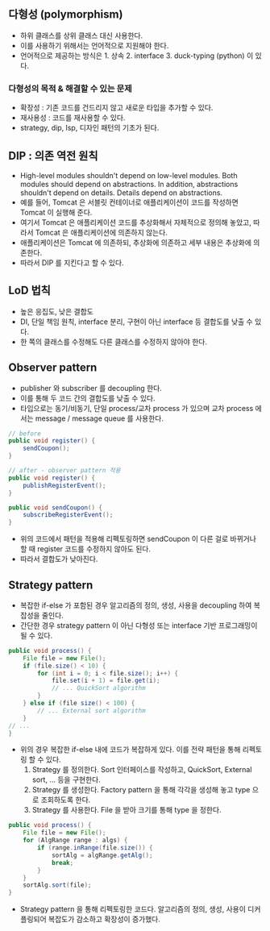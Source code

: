 ## 다형성 (polymorphism)
- 하위 클래스를 상위 클래스 대신 사용한다.
- 이를 사용하기 위해서는 언어적으로 지원해야 한다.
- 언어적으로 제공하는 방식은 1. 상속 2. interface 3. duck-typing (python) 이 있다.
### 다형성의 목적 & 해결할 수 있는 문제
- 확장성 : 기존 코드를 건드리지 않고 새로운 타입을 추가할 수 있다.
- 재사용성 : 코드를 재사용할 수 있다.
- strategy, dip, lsp, 디자인 패턴의 기초가 된다.

## DIP : 의존 역전 원칙
- High-level modules shouldn't depend on low-level modules. Both modules should depend on abstractions. In addition, abstractions shouldn't depend on details. Details depend on abstractions.
- 예를 들어, Tomcat 은 서블릿 컨테이너로 애플리케이션이 코드를 작성하면 Tomcat 이 실행해 준다.
- 여기서 Tomcat 은 애플리케이션 코드를 추상화해서 자체적으로 정의해 놓았고, 따라서 Tomcat 은 애플리케이션에 의존하지 않는다.
- 애플리케이션은 Tomcat 에 의존하되, 추상화에 의존하고 세부 내용은 추상화에 의존한다.
- 따라서 DIP 를 지킨다고 할 수 있다.

## LoD 법칙
- 높은 응집도, 낮은 결합도
- DI, 단일 책임 원칙, interface 분리, 구현이 아닌 interface 등 결합도를 낮출 수 있다.
- 한 쪽의 클래스를 수정해도 다른 클래스를 수정하지 않아야 한다.

## Observer pattern
- publisher 와 subscriber 를 decoupling 한다.
- 이를 통해 두 코드 간의 결합도를 낮출 수 있다.
- 타입으로는 동기/비동기, 단일 process/교차 process 가 있으며 교차 process 에서는 message / message queue 를 사용한다.

```java
// before
public void register() {
    sendCoupon();
}

// after - observer pattern 적용
public void register() {
    publishRegisterEvent();
}

public void sendCoupon() {
    subscribeRegisterEvent();
}

```
- 위의 코드에서 패턴을 적용해 리펙토링하면 sendCoupon 이 다른 걸로 바뀌거나 할 때 register 코드를 수정하지 않아도 된다.
- 따라서 결합도가 낮아진다.

## Strategy pattern
- 복잡한 if-else 가 포함된 경우 알고리즘의 정의, 생성, 사용을 decoupling 하여 복잡성을 줄인다.
- 간단한 경우 strategy pattern 이 아닌 다형성 또는 interface 기반 프로그래밍이 될 수 있다.

```java
public void process() {
    File file = new File();
    if (file.size() < 10) {
        for (int i = 0; i < file.size(); i++) {
            file.set(i + 1) = file.get(i);
            // ... QuickSort algorithm
        }
    } else if (file size() < 100) {
        // ... External sort algorithm
    }
// ...
}
```

- 위의 경우 복잡한 if-else 내에 코드가 복잡하게 있다. 이를 전략 패턴을 통해 리펙토링 할 수 있다.
  1. Strategy 를 정의한다. Sort 인터페이스를 작성하고, QuickSort, External sort, ... 등을 구현한다.
  2. Strategy 를 생성한다. Factory pattern 을 통해 각각을 생성해 놓고 type 으로 조회하도록 한다.
  3. Strategy 를 사용한다. File 을 받아 크기를 통해 type 을 정한다.
 
```java
public void process() {
    File file = new File();
    for (AlgRange range : algs) {
        if (range.inRange(file.size()) {
            sortAlg = algRange.getAlg();
            break;
        }
    }
    sortAlg.sort(file);
}
```
- Strategy pattern 을 통해 리펙토링한 코드다. 알고리즘의 정의, 생성, 사용이 디커플링되어 복잡도가 감소하고 확장성이 증가했다.
